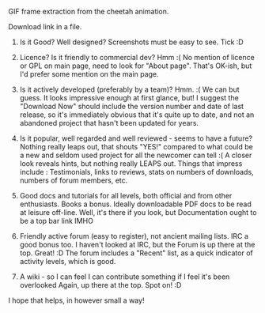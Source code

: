 GIF frame extraction from the cheetah animation.

Download link in a file.

1) Is it Good? Well designed? Screenshots must be easy to see.
   Tick  :D

2) Licence? Is it friendly to commercial dev?
   Hmm  :( No mention of licence or GPL on main page, need to look for "About page".
   That's OK-ish, but I'd prefer some mention on the main page.

3) Is it actively developed (preferably by a team)?
   Hmm.  :(  We can but guess. It looks impressive enough at first glance, but!
   I suggest the "Download Now" should include the version number and date of last release,
   so it's immediately obvious that it's quite up to date, and not an abandoned project that hasn't been updated for years.

4) Is it popular, well regarded and well reviewed - seems to have a future?
   Nothing really leaps out, that shouts "YES!" compared to what could be a new and seldom used project for all the newcomer can tell  :(
   A closer look reveals hints, but nothing really LEAPS out.
   Things that impress include : Testimonials, links to reviews, stats on numbers of downloads, numbers of forum members, etc.

5) Good docs and tutorials for all levels, both official and from other enthusiasts. Books a bonus. Ideally downloadable PDF docs to be read at leisure off-line.
   Well, it's there if you look, but Documentation ought to be a top bar link IMHO

6) Friendly active forum (easy to register), not ancient mailing lists. IRC a good bonus too.
   I haven't looked at IRC, but the Forum is up there at the top. Great!  :D
   The forum includes a "Recent" list, as a quick indicator of activity levels, which is good.

7) A wiki - so I can feel I can contribute something if I feel it's been overlooked
   Again, up there at the top. Spot on!  :D

I hope that helps, in however small a way!